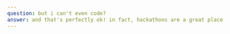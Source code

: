 ```yaml
---
question: but i can't even code?
answer: and that's perfectly ok! in fact, hackathons are a great place to start learning programming. we'll have mentors who program every day present at the hackathon, and they can help you write your first ever line of code! it may seem scary if you've never programmed before, but by the end of 24 hours you'll have a solid foundation of skills to work with
---
```

